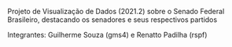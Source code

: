 Projeto de Visualização de Dados (2021.2) sobre o Senado Federal Brasileiro, destacando os senadores e seus respectivos partidos

Integrantes: Guilherme Souza (gms4) e Renatto Padilha (rspf)